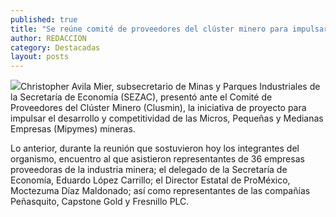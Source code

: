 ```yaml
---
published: true
title: "Se reúne comité de proveedores del clúster minero para impulsar el desarrollo y competitividad de empresas "
author: REDACCION
category: Destacadas
layout: posts
---
```


![](http://i.imgur.com/RQUbbFAm.jpg)Christopher Avila Mier, subsecretario de Minas y Parques Industriales de la Secretaría de Economía (SEZAC), presentó ante el Comité de Proveedores del Clúster Minero (Clusmin), la iniciativa de proyecto para impulsar el desarrollo y competitividad de las Micros, Pequeñas y Medianas Empresas (Mipymes) mineras.


Lo anterior, durante la reunión que sostuvieron hoy los integrantes del organismo, encuentro al que asistieron representantes de 36 empresas proveedoras de la industria minera; el delegado de la Secretaría de Economía, Eduardo López Carrillo; el Director Estatal de ProMéxico, Moctezuma Díaz Maldonado; así como representantes de las compañías Peñasquito, Capstone Gold y Fresnillo PLC.
